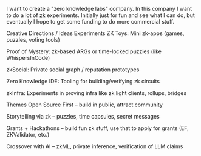 I want to create a "zero knowledge labs" company. In this company I want to do a lot of zk experiments. Initially just for fun and see what I can do, but eventually I hope to get some funding to do more commercial stuff. 

Creative Directions / Ideas
Experiments
ZK Toys: Mini zk-apps (games, puzzles, voting tools)

Proof of Mystery: zk-based ARGs or time-locked puzzles (like WhispersInCode)

zkSocial: Private social graph / reputation prototypes

Zero Knowledge IDE: Tooling for building/verifying zk circuits

zkInfra: Experiments in proving infra like zk light clients, rollups, bridges

Themes
Open Source First – build in public, attract community

Storytelling via zk – puzzles, time capsules, secret messages

Grants + Hackathons – build fun zk stuff, use that to apply for grants (EF, ZKValidator, etc.)

Crossover with AI – zkML, private inference, verification of LLM claims
